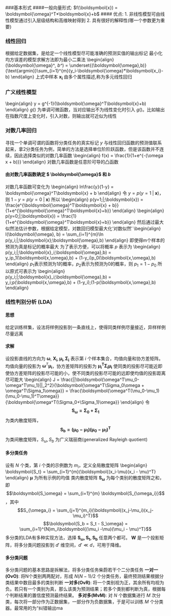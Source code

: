 <head>
    <script src="https://cdn.mathjax.org/mathjax/latest/MathJax.js?config=TeX-AMS-MML_HTMLorMML" type="text/javascript"></script>
    <script type="text/x-mathjax-config">
        MathJax.Hub.Config({
            tex2jax: {
            skipTags: ['script', 'noscript', 'style', 'textarea', 'pre'],
            inlineMath: [['$','$']]
            }
        });
    </script>
</head>
###基本形式
####一般向量形式:
$f(\boldsymbol{x}) = \boldsymbol{\omega}^T*\boldsymbol{x}+b$
#### 优点:
1. 非线性模型可由线性模型通过引入层级结构和高维映射得到
2. 具有很好的解释性(哪一个参数更为重要)

### 线性回归
根据给定数据集，是给定一个线性模型尽可能准确的预测实值的输出标记
最小化均方误差的模型求解方法即为最小二乘法
\begin{align}
(\boldsymbol{\omega}^*, b^*) = \underset{(\boldsymbol{\omega},b)}{\text{argmin}}\sum_{i=1}^{m}(y_i-\boldsymbol{\omega}*\boldsymbol{x_i}-b)
\end{align}
上式中样本 $\boldsymbol{x_i}$ 由多个属性描述,称为多元线性回归

### 广义线性模型
\begin{align}
y = g^{-1}(\boldsymbol{\omega}^T\boldsymbol{x}+b)
\end{align}
$g()$ 为单调可微函数，当对应输出不为线性变化时引入 $g()$。比如输出在指数尺度上变化时，引入对数，则输出就可近似为线性

### 对数几率回归
寻找一个单调可谓的函数将分类任务的真实标记 $y$ 与线性回归函数的预测值联系起来，拿2分类任务为例，简单的方法是选择单位阶阶跃函数，但是该函数并不连续，因此选择类似的对数几率函数
\begin{align}
f(x) = \frac{1}{1+e^{-(\omega x + b)}}
\end{align}
对数几率函数是任意阶可导的凸函数

#### 由对数几率函数确定 $ \boldsymbol{\omega}$ 和 $b$
对数几率函数可变化为
\begin{align}
ln\frac{y}{1-y} = \boldsymbol{\omega}^T\boldsymbol{x} + b
\end{align}
令 $y = p(y=1\;|\;\boldsymbol{x})$，则 $1-y = p(y=0\;|\;\boldsymbol{x})$
所以
\begin{align}
p(y=1\;|\;\boldsymbol{x}) = \frac{e^{\boldsymbol{\omega}^T\boldsymbol{x} + b}}{1+e^{\boldsymbol{\omega}^T\boldsymbol{x}+b}}
\end{align}
\begin{align}
p(y=0\;|\;\boldsymbol{x}) = \frac{1}{1+e^{\boldsymbol{\omega}^T\boldsymbol{x}+b}}
\end{align}
然后通过最大似然法估计参数，根据给定模型，对数回归模型最大化‘对数似然’
\begin{align}
l(\boldsymbol{\omega}, b) = \sum_{i=1}^{m}\ln p(y_i\;|\;\boldsymbol{x};\boldsymbol{\omega},b)
\end{align}
即使得m个样本的预测为真是标记的概率最大
为了表示方便，可以将概率 $p$ 表示为
\begin{align}
p(y_i\;|\;\boldsymbol{x}_i;\boldsymbol{\omega},b) = y_ip_1(\boldsymbol{x,\omega},b) + (1-y_i)p_0(\boldsymbol{x,\omega},b)
\end{align}
$p_1$表示预测为1的概率，$p_2$表示为预测为0的概率，则 $p_1 = 1 - p_0$
所以原式可表示为
\begin{align}
p(y_i\;|\;\boldsymbol{x}_i;\boldsymbol{\omega},b) = y_i\;p(\boldsymbol{x,\omega},b) + (1-y_i)\;(1-p(\boldsymbol{x,\omega},b)
\end{align}
### 线性判别分析 (LDA)
#### 思想
给定训练样集，设法将样例投影到一条直线上，使得同类样例尽量接近，异样样例尽量远离
#### 求解
设投影直线的方向为 $\boldsymbol{\omega}$, $\boldsymbol{X_i}, \boldsymbol{\mu_i}, \boldsymbol{\Sigma_i}$ 表示第 $i$ 个样本集合，均值向量和协方差矩阵。均值向量的投影为 $\boldsymbol{\omega}^T\boldsymbol{\mu_i}$，协方差矩阵的投影为 $\boldsymbol{\mu_i^T\Sigma_i\mu_i}$
使同类的投影尽可能近即使协方差矩阵的投影尽可能的小，使不同类的投影尽可能的远即使均值的投影距离尽可能大
\begin{align}
J = \frac{||\boldsymbol{\omega^T\mu_0-\omega^T\mu_1}||_2^2}{\boldsymbol{\omega^T\Sigma_0\omega + \omega^T\Sigma_1\omega}} = \frac{\boldsymbol{\omega^T(\mu_0-\mu_1)(\mu_0-\mu_1)^T\omega}}{\boldsymbol{\omega^T(\Sigma_0+\Sigma_1)\omega}}
\end{align}
令 $$\boldsymbol{S_\omega = \Sigma_0 + \Sigma_1}  $$为类内散度矩阵，$$\boldsymbol{S_b = (\mu_0-\mu_1)(\mu_0-\mu_1)^T}  $$为类间散度矩阵，$S_\omega, S_b$ 为广义瑞丽商(generalized Rayleigh quotient)
#### 多分类任务
设有 $N$ 个类，第 $i$ 个类的示例数为 $m_i$，定义全局散度矩阵
\begin{align}
\boldsymbol{S_t} = \sum_{i=1}^{m}(\boldsymbol{(x_i-\mu)(x_i - \mu)^T}
\end{align}
$\boldsymbol{\mu}$ 为所有示例的均值
类内散度矩阵 $\boldsymbol{S_\omega}$ 为每个类别的散度矩阵之和，即 $$\boldsymbol{S_\omega} = \sum_{i=1}^{m} \boldsymbol{S_{\omega_i}}$$，其中 $$S_{\omega_i} = \sum_{j=1}^{m_i}(\boldsymbol{(x_j-\mu_i)(x_j-\mu_i)^T}$$
$$\boldsymbol{S_b = S_t - S_\omega} = \sum_{i=1}^{N}m_i\boldsymbol{(\mu_i -\mu)(\mu_i - \mu)^T}$$
多分类的LDA有多种实现方法，选择 $\boldsymbol{S_\omega, S_t, S_b}$ 任意两个都可。
$\boldsymbol{W}$  是一个投影矩阵，将多分类问题投影到 $d'$ 维空间，$d'\ll d$，可用于降维。
#### 多分类问题
多分类问题的基本思路是拆解法，将多分类任务柴蔚若干个二分类任务
**一对一(OvO)**: 将N个类别两两配对，形成 $N(N-1)/2$ 个分类任务，最终预测结果根据分类结果中数目最多的类别判断
**一对多(OvR)**: 将一个类别视为正，其余所有均视为负。若只有一个类别为真，那么该类为预测结果；若多个类别都判断为真，根据每个判断结果的置信度预测最终结果。
**多对多(MvM)**:
对 $N$ 个数据集进行 $M$ 次分类，每次将一部分作为正数据集，一部分作为负数据集，于是可以训练 $M$ 个分类器。最常用的为“纠错输出ma





